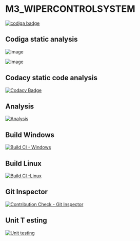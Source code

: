 # M3_WIPERCONTROLSYSTEM

<a href="https://app.codiga.io/hub/user/github/Kavya1-2-3">
   <img src="https://api.codiga.io/public/badge/user/github/Kavya1-2-3?style=light" alt="codiga badge" />
</a>

## Codiga static analysis

![image](https://user-images.githubusercontent.com/101272208/168411329-51a849f5-353a-4cb8-b33b-7c5448050967.png)

![image](https://user-images.githubusercontent.com/101272208/168411270-720672a7-7abe-4965-9ef4-5a68d9f74e80.png)
## Codacy static code analysis
[![Codacy Badge](https://app.codacy.com/project/badge/Grade/5687b912210a4aa8a07409885a0f1eca)](https://www.codacy.com/gh/Kavya1-2-3/M3_WIPERCONTROLSYSTEM/dashboard?utm_source=github.com&amp;utm_medium=referral&amp;utm_content=Kavya1-2-3/M3_WIPERCONTROLSYSTEM&amp;utm_campaign=Badge_Grade)
## Analysis
[![Analysis](https://github.com/Kavya1-2-3/M3_WIPERCONTROLSYSTEM/actions/workflows/Analysis.yml/badge.svg)](https://github.com/Kavya1-2-3/M3_WIPERCONTROLSYSTEM/actions/workflows/Analysis.yml)
## Build Windows
[![Build CI - Windows](https://github.com/Kavya1-2-3/M3_WIPERCONTROLSYSTEM/actions/workflows/Build-Windows.yml/badge.svg)](https://github.com/Kavya1-2-3/M3_WIPERCONTROLSYSTEM/actions/workflows/Build-Windows.yml)
## Build Linux
[![Build CI -Linux](https://github.com/Kavya1-2-3/M3_WIPERCONTROLSYSTEM/actions/workflows/Build_Linux.yml/badge.svg)](https://github.com/Kavya1-2-3/M3_WIPERCONTROLSYSTEM/actions/workflows/Build_Linux.yml)
## Git Inspector
[![Contribution Check - Git Inspector](https://github.com/Kavya1-2-3/M3_WIPERCONTROLSYSTEM/actions/workflows/Git_Inspector.yml/badge.svg)](https://github.com/Kavya1-2-3/M3_WIPERCONTROLSYSTEM/actions/workflows/Git_Inspector.yml)
## Unit T esting
[![Unit testing](https://github.com/Kavya1-2-3/M3_WIPERCONTROLSYSTEM/actions/workflows/Unit_Testing.yml/badge.svg)](https://github.com/Kavya1-2-3/M3_WIPERCONTROLSYSTEM/actions/workflows/Unit_Testing.yml)
